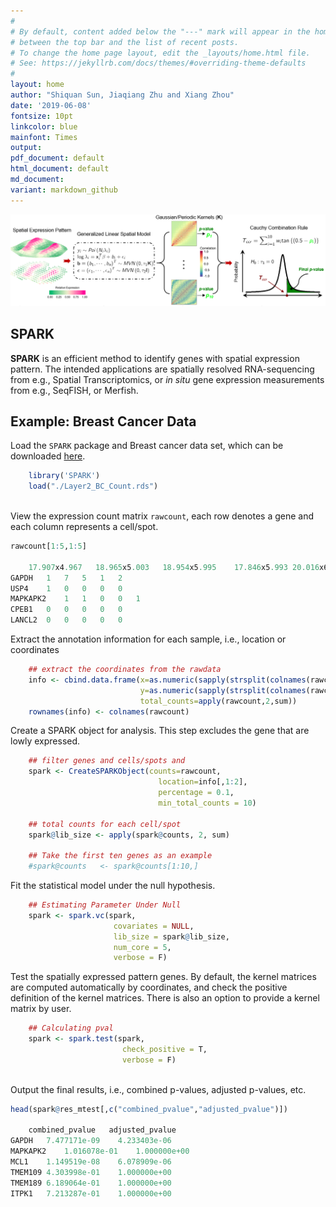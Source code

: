 ```yaml
---
#
# By default, content added below the "---" mark will appear in the home page
# between the top bar and the list of recent posts.
# To change the home page layout, edit the _layouts/home.html file.
# See: https://jekyllrb.com/docs/themes/#overriding-theme-defaults
#
layout: home
author: "Shiquan Sun, Jiaqiang Zhu and Xiang Zhou"
date: '2019-06-08'
fontsize: 10pt
linkcolor: blue
mainfont: Times
output:
pdf_document: default
html_document: default
md_document:
variant: markdown_github
---
```


![SPARK\_pipeline](Methods.png)

## SPARK

**SPARK** is an efficient method to identify genes with spatial expression pattern. The intended applications are spatially resolved RNA-sequencing from e.g., Spatial Transcriptomics, or *in situ* gene expression measurements from
e.g., SeqFISH, or Merfish.


## Example: Breast Cancer Data

Load the `SPARK` package and Breast cancer data set, which can be downloaded [here](https://github.com/xzhoulab/SPARK/blob/master/data/Layer2_BC_Count.rds).
```R
    library('SPARK')
    load("./Layer2_BC_Count.rds")
     
```
View the expression count matrix `rawcount`, each row denotes a gene and each column represents a cell/spot.
```R
rawcount[1:5,1:5]

    17.907x4.967   18.965x5.003   18.954x5.995    17.846x5.993 20.016x6.019
GAPDH   1   7   5   1   2
USP4    1   0   0   0   0
MAPKAPK2    1   1   0   0   1
CPEB1   0   0   0   0   0
LANCL2  0   0   0   0   0
```

Extract the annotation information for each sample, i.e., location or coordinates
```R   
    ## extract the coordinates from the rawdata
    info <- cbind.data.frame(x=as.numeric(sapply(strsplit(colnames(rawcount),split="x"),"[",1)),
                             y=as.numeric(sapply(strsplit(colnames(rawcount),split="x"),"[",2)),
                             total_counts=apply(rawcount,2,sum))
    rownames(info) <- colnames(rawcount)
```
Create a SPARK object for analysis. This step excludes the gene that are lowly expressed.
```R 
    ## filter genes and cells/spots and 
    spark <- CreateSPARKObject(counts=rawcount, 
                                 location=info[,1:2],
                                 percentage = 0.1, 
                                 min_total_counts = 10)

    ## total counts for each cell/spot
    spark@lib_size <- apply(spark@counts, 2, sum)

    ## Take the first ten genes as an example
    #spark@counts   <- spark@counts[1:10,]
```

Fit the statistical model under the null hypothesis.
```R 
    ## Estimating Parameter Under Null
    spark <- spark.vc(spark, 
                       covariates = NULL, 
                       lib_size = spark@lib_size, 
                       num_core = 5,
                       verbose = F)
```

Test the spatially expressed pattern genes. By default, the kernel matrices are computed automatically by coordinates, and check the positive definition of the kernel matrices. There is also an option to provide a kernel matrix by user.
```R 
    ## Calculating pval
    spark <- spark.test(spark, 
                         check_positive = T, 
                         verbose = F)
    
```

Output the final results, i.e., combined p-values, adjusted p-values, etc. 
```R 
head(spark@res_mtest[,c("combined_pvalue","adjusted_pvalue")])

    combined_pvalue   adjusted_pvalue
GAPDH   7.477171e-09    4.233403e-06
MAPKAPK2    1.016078e-01    1.000000e+00
MCL1    1.149519e-08    6.078909e-06
TMEM109 4.303998e-01    1.000000e+00
TMEM189 6.189064e-01    1.000000e+00
ITPK1   7.213287e-01    1.000000e+00
```
